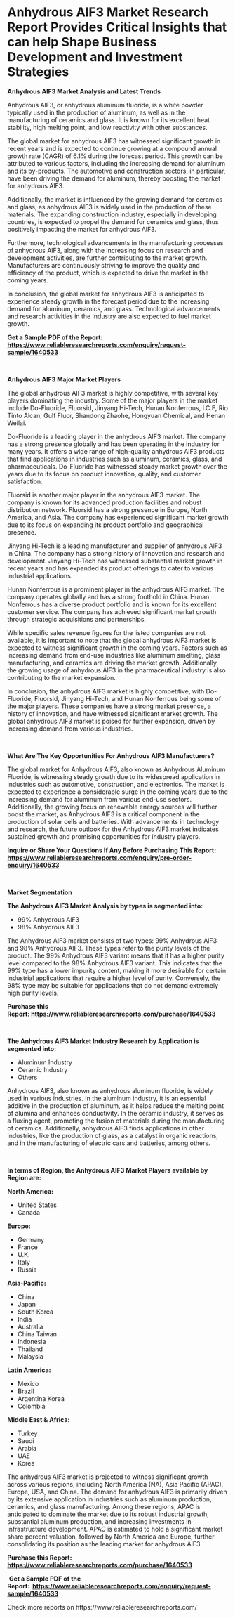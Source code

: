 <p><h1>Anhydrous AlF3 Market Research Report Provides Critical Insights that can help Shape Business Development and Investment Strategies</h1></p><p><strong>Anhydrous AlF3 Market Analysis and Latest Trends</strong></p>
<p><p>Anhydrous AlF3, or anhydrous aluminum fluoride, is a white powder typically used in the production of aluminum, as well as in the manufacturing of ceramics and glass. It is known for its excellent heat stability, high melting point, and low reactivity with other substances.</p><p>The global market for anhydrous AlF3 has witnessed significant growth in recent years and is expected to continue growing at a compound annual growth rate (CAGR) of 6.1% during the forecast period. This growth can be attributed to various factors, including the increasing demand for aluminum and its by-products. The automotive and construction sectors, in particular, have been driving the demand for aluminum, thereby boosting the market for anhydrous AlF3.</p><p>Additionally, the market is influenced by the growing demand for ceramics and glass, as anhydrous AlF3 is widely used in the production of these materials. The expanding construction industry, especially in developing countries, is expected to propel the demand for ceramics and glass, thus positively impacting the market for anhydrous AlF3.</p><p>Furthermore, technological advancements in the manufacturing processes of anhydrous AlF3, along with the increasing focus on research and development activities, are further contributing to the market growth. Manufacturers are continuously striving to improve the quality and efficiency of the product, which is expected to drive the market in the coming years.</p><p>In conclusion, the global market for anhydrous AlF3 is anticipated to experience steady growth in the forecast period due to the increasing demand for aluminum, ceramics, and glass. Technological advancements and research activities in the industry are also expected to fuel market growth.</p></p>
<p><strong>Get a Sample PDF of the Report:&nbsp; <a href="https://www.reliableresearchreports.com/enquiry/request-sample/1640533">https://www.reliableresearchreports.com/enquiry/request-sample/1640533</a></strong></p>
<p>&nbsp;</p>
<p><strong>Anhydrous AlF3 Major Market Players</strong></p>
<p><p>The global anhydrous AlF3 market is highly competitive, with several key players dominating the industry. Some of the major players in the market include Do-Fluoride, Fluorsid, Jinyang Hi-Tech, Hunan Nonferrous, I.C.F, Rio Tinto Alcan, Gulf Fluor, Shandong Zhaohe, Hongyuan Chemical, and Henan Weilai.</p><p>Do-Fluoride is a leading player in the anhydrous AlF3 market. The company has a strong presence globally and has been operating in the industry for many years. It offers a wide range of high-quality anhydrous AlF3 products that find applications in industries such as aluminum, ceramics, glass, and pharmaceuticals. Do-Fluoride has witnessed steady market growth over the years due to its focus on product innovation, quality, and customer satisfaction.</p><p>Fluorsid is another major player in the anhydrous AlF3 market. The company is known for its advanced production facilities and robust distribution network. Fluorsid has a strong presence in Europe, North America, and Asia. The company has experienced significant market growth due to its focus on expanding its product portfolio and geographical presence.</p><p>Jinyang Hi-Tech is a leading manufacturer and supplier of anhydrous AlF3 in China. The company has a strong history of innovation and research and development. Jinyang Hi-Tech has witnessed substantial market growth in recent years and has expanded its product offerings to cater to various industrial applications.</p><p>Hunan Nonferrous is a prominent player in the anhydrous AlF3 market. The company operates globally and has a strong foothold in China. Hunan Nonferrous has a diverse product portfolio and is known for its excellent customer service. The company has achieved significant market growth through strategic acquisitions and partnerships.</p><p>While specific sales revenue figures for the listed companies are not available, it is important to note that the global anhydrous AlF3 market is expected to witness significant growth in the coming years. Factors such as increasing demand from end-use industries like aluminum smelting, glass manufacturing, and ceramics are driving the market growth. Additionally, the growing usage of anhydrous AlF3 in the pharmaceutical industry is also contributing to the market expansion.</p><p>In conclusion, the anhydrous AlF3 market is highly competitive, with Do-Fluoride, Fluorsid, Jinyang Hi-Tech, and Hunan Nonferrous being some of the major players. These companies have a strong market presence, a history of innovation, and have witnessed significant market growth. The global anhydrous AlF3 market is poised for further expansion, driven by increasing demand from various industries.</p></p>
<p>&nbsp;</p>
<p><strong>What Are The Key Opportunities For Anhydrous AlF3 Manufacturers?</strong></p>
<p><p>The global market for Anhydrous AlF3, also known as Anhydrous Aluminum Fluoride, is witnessing steady growth due to its widespread application in industries such as automotive, construction, and electronics. The market is expected to experience a considerable surge in the coming years due to the increasing demand for aluminum from various end-use sectors. Additionally, the growing focus on renewable energy sources will further boost the market, as Anhydrous AlF3 is a critical component in the production of solar cells and batteries. With advancements in technology and research, the future outlook for the Anhydrous AlF3 market indicates sustained growth and promising opportunities for industry players.</p></p>
<p><strong>Inquire or Share Your Questions If Any Before Purchasing This Report: <a href="https://www.reliableresearchreports.com/enquiry/pre-order-enquiry/1640533">https://www.reliableresearchreports.com/enquiry/pre-order-enquiry/1640533</a></strong></p>
<p>&nbsp;</p>
<p><strong>Market Segmentation</strong></p>
<p><strong>The Anhydrous AlF3 Market Analysis by types is segmented into:</strong></p>
<p><ul><li>99% Anhydrous AlF3</li><li>98% Anhydrous AlF3</li></ul></p>
<p><p>The Anhydrous AlF3 market consists of two types: 99% Anhydrous AlF3 and 98% Anhydrous AlF3. These types refer to the purity levels of the product. The 99% Anhydrous AlF3 variant means that it has a higher purity level compared to the 98% Anhydrous AlF3 variant. This indicates that the 99% type has a lower impurity content, making it more desirable for certain industrial applications that require a higher level of purity. Conversely, the 98% type may be suitable for applications that do not demand extremely high purity levels.</p></p>
<p><strong>Purchase this Report:&nbsp;<a href="https://www.reliableresearchreports.com/purchase/1640533">https://www.reliableresearchreports.com/purchase/1640533</a></strong></p>
<p>&nbsp;</p>
<p><strong>The Anhydrous AlF3 Market Industry Research by Application is segmented into:</strong></p>
<p><ul><li>Aluminum Industry</li><li>Ceramic Industry</li><li>Others</li></ul></p>
<p><p>Anhydrous AlF3, also known as anhydrous aluminum fluoride, is widely used in various industries. In the aluminum industry, it is an essential additive in the production of aluminum, as it helps reduce the melting point of alumina and enhances conductivity. In the ceramic industry, it serves as a fluxing agent, promoting the fusion of materials during the manufacturing of ceramics. Additionally, anhydrous AlF3 finds applications in other industries, like the production of glass, as a catalyst in organic reactions, and in the manufacturing of electric cars and batteries, among others.</p></p>
<p>&nbsp;</p>
<p><strong>In terms of Region, the Anhydrous AlF3 Market Players available by Region are:</strong></p>
<p>
    <p> <strong> North America: </strong>
        <ul>
            <li>United States</li>
            <li>Canada</li>
        </ul>
        </p> 
    <p> <strong> Europe: </strong>
        <ul>
            <li>Germany</li>
            <li>France</li>
            <li>U.K.</li>
            <li>Italy</li>
            <li>Russia</li>
        </ul>
        </p> 
    <p> <strong> Asia-Pacific: </strong>
        <ul>
            <li>China</li>
            <li>Japan</li>
            <li>South Korea</li>
            <li>India</li>
            <li>Australia</li>
            <li>China Taiwan</li>
            <li>Indonesia</li>
            <li>Thailand</li>
            <li>Malaysia</li>
        </ul>
        </p> 
    <p> <strong> Latin America: </strong>
        <ul>
            <li>Mexico</li>
            <li>Brazil</li>
            <li>Argentina Korea</li>
            <li>Colombia</li>
        </ul>
        </p> 
    <p> <strong> Middle East & Africa: </strong>
        <ul>
            <li>Turkey</li>
            <li>Saudi</li>
            <li>Arabia</li>
            <li>UAE</li>
            <li>Korea</li>
        </ul>
    </p>
    </p>
<p><p>The anhydrous AlF3 market is projected to witness significant growth across various regions, including North America (NA), Asia Pacific (APAC), Europe, USA, and China. The demand for anhydrous AlF3 is primarily driven by its extensive application in industries such as aluminum production, ceramics, and glass manufacturing. Among these regions, APAC is anticipated to dominate the market due to its robust industrial growth, substantial aluminum production, and increasing investments in infrastructure development. APAC is estimated to hold a significant market share percent valuation, followed by North America and Europe, further consolidating its position as the leading market for anhydrous AlF3.</p></p>
<p><strong>Purchase this Report: <a href="https://www.reliableresearchreports.com/purchase/1640533">https://www.reliableresearchreports.com/purchase/1640533</a></strong></p>
<p>&nbsp;<strong>Get a Sample PDF of the Report:&nbsp;&nbsp;<a href="https://www.reliableresearchreports.com/enquiry/request-sample/1640533">https://www.reliableresearchreports.com/enquiry/request-sample/1640533</a></strong></p>
<p><strong></strong></p>
<p>Check more reports on https://www.reliableresearchreports.com/</p>